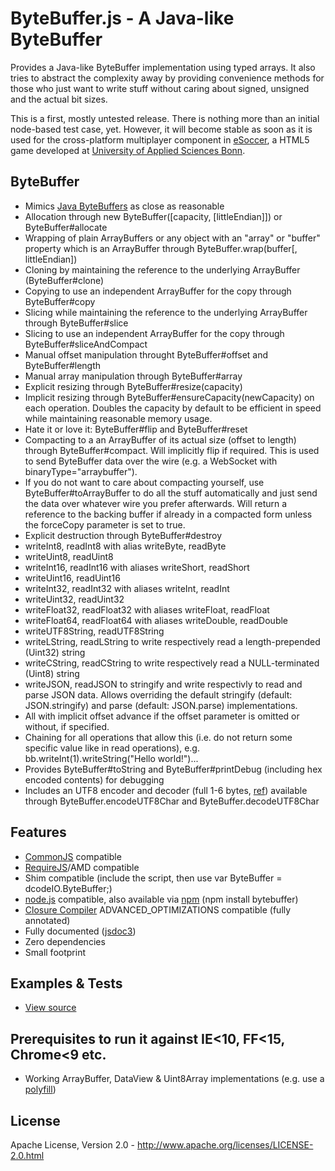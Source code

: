ByteBuffer.js - A Java-like ByteBuffer
======================================
Provides a Java-like ByteBuffer implementation using typed arrays. It also tries to abstract the complexity away by
providing convenience methods for those who just want to write stuff without caring about signed, unsigned and the
actual bit sizes.

This is a first, mostly untested release. There is nothing more than an initial node-based test case, yet. However,
it will become stable as soon as it is used for the cross-platform multiplayer component in [eSoccer](http://www.esoccer.me),
a HTML5 game developed at [University of Applied Sciences Bonn](http://www.h-brs.de).

ByteBuffer
----------
* Mimics [Java ByteBuffers](http://docs.oracle.com/javase/1.5.0/docs/api/java/nio/ByteBuffer.html) as close as reasonable
* Allocation through new ByteBuffer([capacity, [littleEndian]]) or ByteBuffer#allocate
* Wrapping of plain ArrayBuffers or any object with an "array" or "buffer" property which is an ArrayBuffer
  through ByteBuffer.wrap(buffer[, littleEndian])
* Cloning by maintaining the reference to the underlying ArrayBuffer (ByteBuffer#clone)
* Copying to use an independent ArrayBuffer for the copy through ByteBuffer#copy
* Slicing while maintaining the reference to the underlying ArrayBuffer through ByteBuffer#slice
* Slicing to use an independent ArrayBuffer for the copy through ByteBuffer#sliceAndCompact
* Manual offset manipulation throught ByteBuffer#offset and ByteBuffer#length
* Manual array manipulation through ByteBuffer#array
* Explicit resizing through ByteBuffer#resize(capacity)
* Implicit resizing through ByteBuffer#ensureCapacity(newCapacity) on each operation. Doubles the capacity by default
  to be efficient in speed while maintaining reasonable memory usage.
* Hate it or love it: ByteBuffer#flip and ByteBuffer#reset
* Compacting to a an ArrayBuffer of its actual size (offset to length) through ByteBuffer#compact. Will implicitly flip
  if required. This is used to send ByteBuffer data over the wire (e.g. a WebSocket with binaryType="arraybuffer").
* If you do not want to care about compacting yourself, use ByteBuffer#toArrayBuffer to do all the stuff automatically
  and just send the data over whatever wire you prefer afterwards. Will return a reference to the backing buffer if
  already in a compacted form unless the forceCopy parameter is set to true.
* Explicit destruction through ByteBuffer#destroy
* writeInt8, readInt8 with alias writeByte, readByte
* writeUint8, readUint8
* writeInt16, readInt16 with aliases writeShort, readShort
* writeUint16, readUint16
* writeInt32, readInt32 with aliases writeInt, readInt
* writeUint32, readUint32
* writeFloat32, readFloat32 with aliases writeFloat, readFloat
* writeFloat64, readFloat64 with aliases writeDouble, readDouble
* writeUTF8String, readUTF8String
* writeLString, readLString to write respectively read a length-prepended (Uint32) string
* writeCString, readCString to write respectively read a NULL-terminated (Uint8) string
* writeJSON, readJSON to stringify and write respectivly to read and parse JSON data. Allows overriding the default
  stringify (default: JSON.stringify) and parse (default: JSON.parse) implementations.
* All with implicit offset advance if the offset parameter is omitted or without, if specified.
* Chaining for all operations that allow this (i.e. do not return some specific value like in read operations), e.g.
  bb.writeInt(1).writeString("Hello world!")...
* Provides ByteBuffer#toString and ByteBuffer#printDebug (including hex encoded contents) for debugging
* Includes an UTF8 encoder and decoder (full 1-6 bytes, [ref](http://en.wikipedia.org/wiki/UTF-8#Description)) available
  through ByteBuffer.encodeUTF8Char and ByteBuffer.decodeUTF8Char
  
Features
--------
* [CommonJS](http://www.commonjs.org/) compatible
* [RequireJS](http://requirejs.org/)/AMD compatible
* Shim compatible (include the script, then use var ByteBuffer = dcodeIO.ByteBuffer;)
* [node.js](http://nodejs.org) compatible, also available via [npm](https://npmjs.org/package/bytebuffer) (npm install bytebuffer)
* [Closure Compiler](https://developers.google.com/closure/compiler/) ADVANCED_OPTIMIZATIONS compatible (fully annotated)
* Fully documented ([jsdoc3](https://github.com/jsdoc3/jsdoc))
* Zero dependencies
* Small footprint

Examples & Tests
----------------
* [View source](https://github.com/dcodeIO/ByteBuffer.js/blob/master/examples/node-ByteBuffer.js)

Prerequisites to run it against IE<10, FF<15, Chrome<9 etc.
-----------------------------------------------------------
* Working ArrayBuffer, DataView & Uint8Array implementations (e.g. use a [polyfill](http://www.calormen.com/polyfill/#typedarray))

License
-------
Apache License, Version 2.0 - http://www.apache.org/licenses/LICENSE-2.0.html